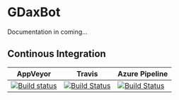 # GDaxBot
Documentation in coming...

## Continous Integration
|AppVeyor|Travis|Azure Pipeline|
|--------|------|--------------|
|[![Build status](https://ci.appveyor.com/api/projects/status/0vo0ty08qc6n4rda?svg=true)](https://ci.appveyor.com/project/kabestrus/gdaxbot)|[![Build Status](https://travis-ci.org/JorTurFer/GDaxBot.svg?branch=master)](https://travis-ci.org/JorTurFer/GDaxBot)|[![Build Status](https://dev.azure.com/JorTurFer/GDaxBot/_apis/build/status/JorTurFer.GDaxBot?branchName=master)](https://dev.azure.com/JorTurFer/GDaxBot/_build/latest?definitionId=1?branchName=master)|
